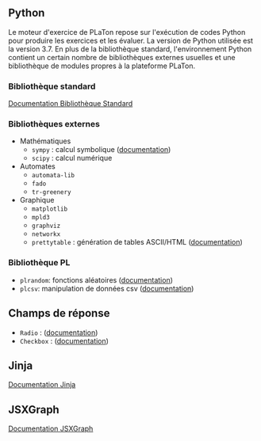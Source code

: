## Python

Le moteur d'exercice de PLaTon repose sur l'exécution de codes Python pour produire les exercices et les évaluer. La version de Python utilisée est la version 3.7. En plus de la bibliothèque standard, l'environnement Python contient un certain nombre de bibliothèques externes usuelles et une bibliothèque de modules propres à la plateforme PLaTon.

### Bibliothèque standard

[Documentation Bibliothèque Standard](https://docs.python.org/3/library/)

### Bibliothèques externes

* Mathématiques
    * `sympy` : calcul symbolique ([documentation](https://docs.sympy.org/latest/index.html))
    * `scipy` : calcul numérique
* Automates
    * `automata-lib`
    * `fado`
    * `tr-greenery`
* Graphique
    * `matplotlib`
    * `mpld3`
    * `graphviz`
    * `networkx`
    * `prettytable` : génération de tables ASCII/HTML ([documentation](https://pypi.org/project/prettytable/))

### Bibliothèque PL

* `plrandom`: fonctions aléatoires ([documentation](plrandom.md))
* `plcsv`: manipulation de données csv ([documentation](plcsv.md))

## Champs de réponse

* `Radio` : ([documentation](inputfields/radio.md))
* `Checkbox` : ([documentation](/inputfields/checkbox.md))

## Jinja

[Documentation Jinja](https://jinja.palletsprojects.com/)

## JSXGraph

[Documentation JSXGraph](https://jsxgraph.uni-bayreuth.de/wp/docs/index.html)
